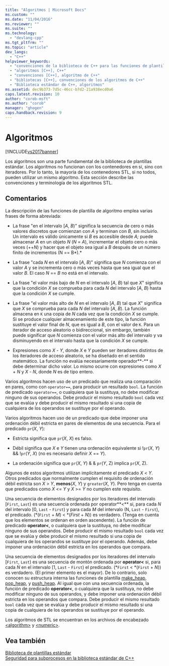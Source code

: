 ```yaml
---
title: "Algoritmos | Microsoft Docs"
ms.custom: ""
ms.date: "11/04/2016"
ms.reviewer: ""
ms.suite: ""
ms.technology: 
  - "devlang-cpp"
ms.tgt_pltfrm: ""
ms.topic: "article"
dev_langs: 
  - "C++"
helpviewer_keywords: 
  - "convenciones de la biblioteca de C++ para las funciones de plantilla de algoritmo"
  - "algoritmos [C++], C++"
  - "convenciones [C++], algoritmo de C++"
  - "bibliotecas [C++], convenciones de los algoritmos de C++"
  - "Biblioteca estándar de C++, algoritmos"
ms.assetid: dec9b373-7d5c-46cc-b7d2-21a938ecd0a6
caps.latest.revision: 10
author: "corob-msft"
ms.author: "corob"
manager: "ghogen"
caps.handback.revision: 9
---
```

# Algoritmos
[!INCLUDE[vs2017banner](../assembler/inline/includes/vs2017banner.md)]

Los algoritmos son una parte fundamental de la biblioteca de plantillas estándar.  Los algoritmos no funcionan con los contenedores en sí, sino con iteradores.  Por lo tanto, la mayoría de los contenedores STL, si no todos, pueden utilizar un mismo algoritmo.  Esta sección describe las convenciones y terminología de los algoritmos STL.  
  
## Comentarios  
 La descripción de las funciones de plantilla de algoritmo emplea varias frases de forma abreviada:  
  
-   La frase "en el intervalo \[*A*, *B*\)" significa la secuencia de cero o más valores discretos que comienzan con *A* y terminan con *B*, sin incluirlo.  Un intervalo es válido únicamente si *B* es accesible desde *A;* puede almacenar *A* en un objeto *N* \(*N* \= *A*\), incrementar el objeto cero o más veces \(\+\+*N*\) y hacer que el objeto sea igual a *B* después de un número finito de incrementos \(N \=\= B*\).*  
  
-   La frase "cada *N* en el intervalo \[*A*, *B*\)" significa que *N* comienza con el valor *A* y se incrementa cero o más veces hasta que sea igual que el valor *B*.  El caso *N* \=\= *B* no está en el intervalo.  
  
-   La frase "el valor más bajo de *N* en el intervalo \[*A*, *B*\) tal que *X*" significa que la condición *X* se comprueba para cada *N* del intervalo \[*A*, *B*\) hasta que la condición *X* se cumple.  
  
-   La frase "el valor más alto de *N* en el intervalo \[*A*, *B*\) tal que *X*" significa que *X* se comprueba para cada *N* del intervalo \[*A*, *B*\).  La función almacena en `K` una copia de *N* cada vez que la condición *X* se cumple.  Si se produce cualquier almacenamiento de este tipo, la función sustituye el valor final de *N*, que es igual a *B*, con el valor de `K`.  Para un iterador de acceso aleatorio o bidireccional, sin embargo, también puede significar que *N* comienza con el valor más alto del intervalo y va disminuyendo en el intervalo hasta que la condición *X* se cumple.  
  
-   Expresiones como *X* \- *Y*, donde *X* e *Y* pueden ser iteradores distintos de los iteradores de acceso aleatorio, se ha diseñado en el sentido matemático.  La función no evalúa necesariamente operador**\-** si debe determinar dicho valor.  Lo mismo ocurre con expresiones como *X* \+ *N* y *X* \- *N*, donde *N* es de tipo entero.  
  
 Varios algoritmos hacen uso de un predicado que realiza una comparación en pares, como con `operator==`, para producir un resultado `bool`.  La función de predicado `operator==`, o cualquiera que la sustituya, no debe modificar ninguno de sus operandos.  Debe producir el mismo resultado `bool` cada vez que se evalúa y debe producir el mismo resultado si una copia de cualquiera de los operandos se sustituye por el operando.  
  
 Varios algoritmos hacen uso de un predicado que debe imponer una ordenación débil estricta en pares de elementos de una secuencia.  Para el predicado `pr`\(*X*, *Y*\):  
  
-   Estricta significa que `pr`\(*X*, *X*\) es falso.  
  
-   Débil significa que *X* e *Y* tienen una ordenación equivalente si \!`pr`\(*X*, *Y*\) && \!`pr`\(*Y*, *X*\) \(no es necesario definir *X* \=\= *Y*\).  
  
-   La ordenación significa que `pr`\(*X*, *Y*\) & & `pr`\(*Y*, Z\) implica `pr`\(*X*, Z\).  
  
 Algunos de estos algoritmos utilizan implícitamente el predicado *X* \< *Y*.  Otros predicados que normalmente cumplen el requisito de ordenación débil estricta son *X* \> *Y*, **menos**\(*X*, *Y*\) y `greater`\(*X*, *Y*\).  Pero tenga en cuenta que predicados como *X* \<\= *Y* y *X* \>\= *Y* no cumplen este requisito.  
  
 Una secuencia de elementos designados por los iteradores del intervalo \[`First`, `Last`\) es una secuencia ordenada por operator**\<** si, para cada *N* del intervalo \[0, `Last` \- `First`\) y para cada *M* del intervalo \(N, `Last` \- `First`\), el predicado. \(\*\(`First` \+ *M*\) \< \*\(*First* \+ *N*\)\) es verdadero.  \(Tenga en cuenta que los elementos se ordenan en orden ascendente\). La función de predicado **operator\<**, o cualquiera que la sustituya, no debe modificar ninguno de sus operandos.  Debe producir el mismo resultado `bool` cada vez que se evalúa y debe producir el mismo resultado si una copia de cualquiera de los operandos se sustituye por el operando.  Además, debe imponer una ordenación débil estricta en los operandos que compara.  
  
 Una secuencia de elementos designados por los iteradores del intervalo \[`First`, `Last`\) es una secuencia de montón ordenada por **operator\<** si, para cada *N* en el intervalo \[1, `Last` \- `First`\) el predicado. \(\*`First` \< \*\(`First` \+ *N*\)\) es verdadero.  \(El primer elemento es el mayor\). De lo contrario, solo conocen su estructura interna las funciones de plantilla [make\_heap](../Topic/make_heap.md), [pop\_heap](../Topic/pop_heap.md), y [push\_heap](../Topic/push_heap.md).  Al igual que con una secuencia ordenada, la función de predicado **operator\<**, o cualquiera que la sustituya, no debe modificar ninguno de sus operandos, y debe imponer una ordenación débil estricta en los operandos que compara.  Debe producir el mismo resultado `bool` cada vez que se evalúa y debe producir el mismo resultado si una copia de cualquiera de los operandos se sustituye por el operando.  
  
 Los algoritmos de STL se encuentran en los archivos de encabezado [\<algorithm\>](../standard-library/algorithm.md) y [\<numeric\>](../standard-library/numeric.md).  
  
## Vea también  
 [Biblioteca de plantillas estándar](../misc/standard-template-library.md)   
 [Seguridad para subprocesos en la biblioteca estándar de C\+\+](../standard-library/thread-safety-in-the-cpp-standard-library.md)
